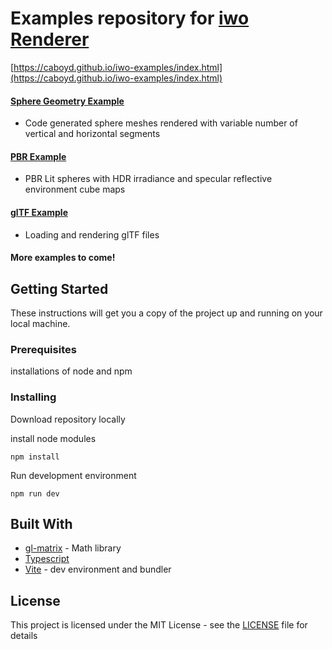 # Examples repository for [iwo Renderer](https://github.com/caboyd/iwo)

[https://caboyd.github.io/iwo-examples/index.html](https://caboyd.github.io/iwo-examples/index.html)

#### [Sphere Geometry Example](https://caboyd.github.io/iwo-examples/examples/sphere_geometry_example.html)
- Code generated sphere meshes rendered with variable number of vertical and horizontal segments  

#### [PBR Example](https://caboyd.github.io/iwo-examples/examples/pbr_example.html)
- PBR Lit spheres with HDR irradiance and specular reflective environment cube maps

#### [glTF Example](https://caboyd.github.io/iwo-examples/examples/gltf_example.html)
- Loading and rendering glTF files
   
#### More examples to come!
   
## Getting Started

These instructions will get you a copy of the project up and running on your local machine.

### Prerequisites

installations of node and npm

### Installing

Download repository locally

install node modules
```
npm install
```

Run development environment  
```
npm run dev
```

## Built With
* [gl-matrix](http://glmatrix.net/) - Math library
* [Typescript](https://www.typescriptlang.org/)
* [Vite](https://vitejs.dev) - dev environment and bundler

## License

This project is licensed under the MIT License - see the [LICENSE](LICENSE) file for details
